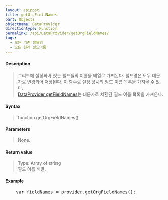 ```yaml
---
layout: apipost
title: getOrgFieldNames
part: Objects
objectname: DataProvider
directiontype: Function
permalink: /api/DataProvider/getOrgFieldNames/
tags:
  - 모든 기존 필드명
  - 모든 원래 필드이름
---
```



#### Description

> 그리드에 설정되어 있는 필드들의 이름을 배열로 가져온다. 필드명은 모두 대문자로 변경되어 저장된다. 이 함수로 설정 당시의 필드 이름 목록을 가져올 수 있다.  
>[DataProvider getFieldNames](/api/DataProvider/getFieldNames/)는 대문자로 치환된 필드 이름 목록을 가져온다.

#### Syntax

> function getOrgFieldNames()

#### Parameters

> None.

#### Return value

> Type: Array of string  
> 필드 이름 배열.

#### Example

<pre class="prettyprint">
    var fieldNames = provider.getOrgFieldNames();
</pre>


